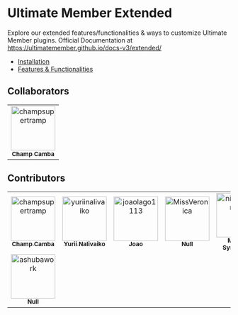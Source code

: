 # Ultimate Member Extended

Explore our extended features/functionalities & ways to customize Ultimate Member plugins.
Official Documentation at https://ultimatemember.github.io/docs-v3/extended/

- [Installation](https://ultimatemember.github.io/docs-v3/extended/installation.html)
- [Features & Functionalities](https://ultimatemember.github.io/docs-v3/extended/browse.html)

## Collaborators

<!-- readme: collaborators -start -->
<table>
<tr>
    <td align="center">
        <a href="https://github.com/champsupertramp">
            <img src="https://avatars.githubusercontent.com/u/12200688?v=4" width="100;" alt="champsupertramp"/>
            <br />
            <sub><b>Champ Camba</b></sub>
        </a>
    </td></tr>
</table>
<!-- readme: collaborators -end -->

## Contributors

<!-- readme: contributors -start -->
<table>
<tr>
    <td align="center">
        <a href="https://github.com/champsupertramp">
            <img src="https://avatars.githubusercontent.com/u/12200688?v=4" width="100;" alt="champsupertramp"/>
            <br />
            <sub><b>Champ Camba</b></sub>
        </a>
    </td>
    <td align="center">
        <a href="https://github.com/yuriinalivaiko">
            <img src="https://avatars.githubusercontent.com/u/78854651?v=4" width="100;" alt="yuriinalivaiko"/>
            <br />
            <sub><b>Yurii Nalivaiko</b></sub>
        </a>
    </td>
    <td align="center">
        <a href="https://github.com/joaolago1113">
            <img src="https://avatars.githubusercontent.com/u/22820692?v=4" width="100;" alt="joaolago1113"/>
            <br />
            <sub><b>Joao</b></sub>
        </a>
    </td>
    <td align="center">
        <a href="https://github.com/MissVeronica">
            <img src="https://avatars.githubusercontent.com/u/810170?v=4" width="100;" alt="MissVeronica"/>
            <br />
            <sub><b>Null</b></sub>
        </a>
    </td>
    <td align="center">
        <a href="https://github.com/nikitasinelnikov">
            <img src="https://avatars.githubusercontent.com/u/26598684?v=4" width="100;" alt="nikitasinelnikov"/>
            <br />
            <sub><b>Mykyta Synelnikov</b></sub>
        </a>
    </td>
    <td align="center">
        <a href="https://github.com/cryptexvinci">
            <img src="https://avatars.githubusercontent.com/u/10268346?v=4" width="100;" alt="cryptexvinci"/>
            <br />
            <sub><b>Towhid</b></sub>
        </a>
    </td></tr>
<tr>
    <td align="center">
        <a href="https://github.com/ashubawork">
            <img src="https://avatars.githubusercontent.com/u/43743394?v=4" width="100;" alt="ashubawork"/>
            <br />
            <sub><b>Null</b></sub>
        </a>
    </td></tr>
</table>
<!-- readme: contributors -end -->
